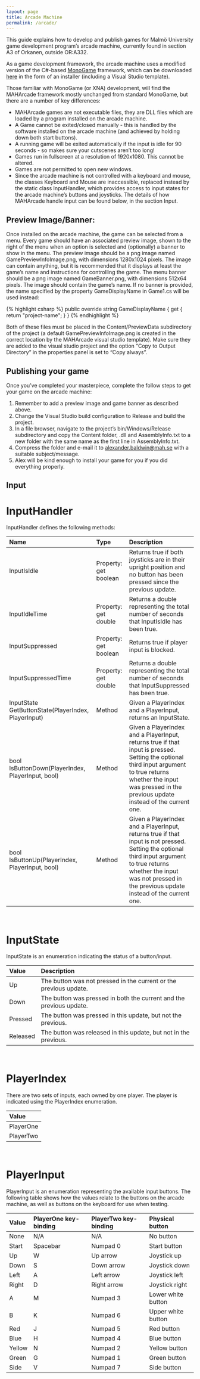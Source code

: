 ```yaml
---
layout: page
title: Arcade Machine
permalink: /arcade/
---
```


This guide explains how to develop and publish games for Malmö University game development program’s arcade machine, currently found in section A3 of Orkanen, outside OR:A332. <Insert photo of the machine>

As a game development framework, the arcade machine uses a modified version of the C#-based [MonoGame](http://www.monogame.net/) framework, which can be downloaded [here](https://github.com/alexbMAH/MAHArcade/raw/master/MAHArcadeSystemSetup.exe) in the form of an installer (including a Visual Studio template).

Those familiar with MonoGame (or XNA) development, will find the MAHArcade framework mostly unchanged from standard MonoGame, but there are a number of key differences:

* MAHArcade games are not executable files, they are DLL files which are loaded by a program installed on the arcade machine.
* A Game cannot be exited/closed manually - this is handled by the software installed on the arcade machine (and achieved by holding down both start buttons).
* A running game will be exited automatically if the input is idle for 90 seconds - so makes sure your cutscenes aren’t too long!
* Games run in fullscreen at a resolution of  1920x1080. This cannot be altered.
* Games are not permitted to open new windows.
* Since the arcade machine is not controlled with a keyboard and mouse, the classes Keyboard and Mouse are inaccessible, replaced instead by the static class InputHandler, which provides access to input states for the arcade machine’s buttons and joysticks. The details of how MAHArcade handle input can be found below, in the section Input.

## Preview Image/Banner:
Once installed on the arcade machine, the game can be selected from a menu. Every game should have an associated preview image, shown to the right of the menu when an option is selected and (optionally) a banner to show in the menu. The preview image should be a png image named GamePreviewInfoImage.png, with dimensions 1280x1024 pixels. The image can contain anything, but it is recommended that it displays at least the game’s name and instructions for controlling the game. The menu banner should be a png image named GameBanner.png, with dimensions 512x64 pixels. The image should contain the game’s name. If no banner is provided, the name specified by the property GameDisplayName in Game1.cs will be used instead:

{% highlight csharp %}
public override string GameDisplayName { get { return "project-name"; } }
{% endhighlight %}


Both of these files must be placed in the Content/PreviewData subdirectory of the project (a default GamePreviewInfoImage.png is created in the correct location by the MAHArcade visual studio template). Make sure they are added to the visual studio project and the option “Copy to Output Directory” in the properties panel is set to “Copy always”.


## Publishing your game
Once you’ve completed your masterpiece, complete the follow steps to get your game on the arcade machine:

1. Remember to add a preview image and game banner as described above.
2. Change the Visual Studio build configuration to Release and build the project.
3. In a file browser, navigate to the project’s bin/Windows/Release subdirectory and copy the Content folder, <project-name>.dll and AssemblyInfo.txt to a new folder with the same name as the first line in AssemblyInfo.txt.
4. Compress the folder and e-mail it to alexander.baldwin@mah.se with a suitable subject/message.
5. Alex will be kind enough to install your game for you if you did everything properly.

## Input

# InputHandler

InputHandler defines the following methods:

Name | Type | Description |
:--- | :--- | :---
InputIsIdle | Property: get boolean | Returns true if both joysticks are in their upright position and no button has been pressed since the previous update.
InputIdleTime | Property: get double | Returns a double representing the total number of seconds that InputIsIdle has been true.
InputSuppressed | Property: get boolean | Returns true if player input is blocked.
InputSuppressedTime | Property: get double | Returns a double representing the total number of seconds that InputSuppressed has been true.
InputState GetButtonState(PlayerIndex, PlayerInput) | Method | Given a PlayerIndex and a PlayerInput, returns an InputState.
bool IsButtonDown(PlayerIndex, PlayerInput, bool) | Method | Given a PlayerIndex and a PlayerInput, returns true if that input is pressed. Setting the optional third input argument to true returns whether the input was pressed in the previous update instead of the current one.
bool IsButtonUp(PlayerIndex, PlayerInput, bool) | Method | Given a PlayerIndex and a PlayerInput, returns true if that input is not pressed. Setting the optional third input argument to true returns whether the input was not pressed in the previous update instead of the current one.

<br>

# InputState

InputState is an enumeration indicating the status of a button/input.

Value | Description
:--- | :--- 
Up | The button was not pressed in the current or the previous update.
Down | The button was pressed in both the current and the previous update.
Pressed | The button was pressed in this update, but not the previous.
Released | The button was released in this update, but not in the previous.

<br>

# PlayerIndex

There are two sets of inputs, each owned by one player. The player is indicated using the PlayerIndex enumeration.

|Value |
|:--- |
|PlayerOne|
|PlayerTwo|

<br>

# PlayerInput

PlayerInput is an enumeration representing the available input buttons. The following table shows how the values relate to the buttons on the arcade machine, as well as buttons on the keyboard for use when testing.

Value | PlayerOne key-binding | PlayerTwo key-binding | Physical button
:--- | :--- | :--- | :---
None | N/A | N/A | No button
Start | Spacebar | Numpad 0 | Start button
Up | W | Up arrow | Joystick up
Down | S | Down arrow | Joystick down
Left | A | Left arrow | Joystick left
Right | D | Right arrow | Joystick right
A | M | Numpad 3 | Lower white button
B | K | Numpad 6 | Upper white button
Red | J | Numpad 5 | Red button
Blue | H | Numpad 4 | Blue button
Yellow | N | Numpad 2 | Yellow button
Green | G | Numpad 1 | Green button
Side | V | Numpad 7 | Side button

